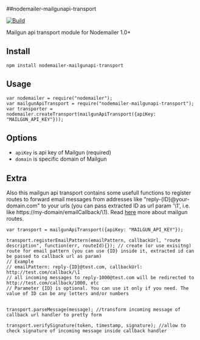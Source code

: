 ##nodemailer-mailgunapi-transport

[![Build](https://travis-ci.org/bandwidthcom/nodemailer-mailgunapi-transport.png)](https://travis-ci.org/bandwidthcom/nodemailer-mailgunapi-transport)


Mailgun api transport module for Nodemailer 1.0+

## Install

```
npm install nodemailer-mailgunapi-transport
```

## Usage

```
var nodemailer = require("nodemailer");
var mailgunApiTransport = require("nodemailer-mailgunapi-transport");
var transporter = nodemailer.createTransport(mailgunApiTransport({apiKey: "MAILGUN_API_KEY"}));
```

## Options
 * `apiKey` is api key of Mailgun (required)
 * `domain` is specific domain of Mailgun

## Extra

Also this mailgun api transport contains some usefull functions to register routes to forward email messages from addresses like "reply-{ID}@your-domain.com" to your urls (you can pass extracted ID as url param '\1', i.e. like https://my-domain/emailCallback/\1). Read [here](http://documentation.mailgun.com/user_manual.html#routes) more about mailgun routes.

```
var transport = mailgunApiTransport({apiKey: "MAILGUN_API_KEY"});

transport.registerEmailPattern(emailPattern, callbackUrl, "route description", function(err, routeId){}); // create (or use exisitng) route for email pattern (you can use {ID} inside it, extracted id can be passed to callback url as param)
// Example
// emailPattern: reply-{ID}@test.com, callbackUrl: http://test.com/callback/\1
// all incoming messages to reply-1000@test.com will be redirected to http://test.com/callback/1000, etc
// Parameter {ID} is optional. You can use it only if you need. The value of ID can be any letters and/or numbers


transport.parseMessage(message); //transform incoming message of callback url handler to pretty form

transport.verifySignature(token, timestamp, signature); //allow to check signature of incoming message inside callback handler
```


